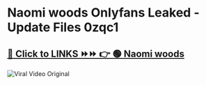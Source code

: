 
 # Naomi woods Onlyfans Leaked - Update Files 0zqc1

## <h2><a href="https://clipsfans.com/Naomi_woods&ref=git">🔗 Click to LINKS ⏩⏩ 👉 🟢 Naomi woods </a></h2>

<a href="https://clipsfans.com/Naomi_woods&ref=git" rel="nofollow" data-target="animated-image.originalLink"><img src="https://i.ibb.co.com/xMMVF88/686577567.gif" alt="Viral Video Original" style="max-width: 100%; display: inline-block;" data-target="animated-image.originalImage"></a>


